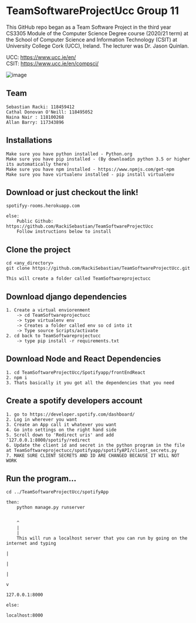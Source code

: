 # TeamSoftwareProjectUcc Group 11

This GitHub repo began as a Team Software Project in the third year CS3305 Module of the Computer Science Degree course (2020/21 term) at the School of Computer Science and Information Technology (CSIT) at University College Cork (UCC), Ireland.  The lecturer was Dr. Jason Quinlan.

UCC: https://www.ucc.ie/en/  
CSIT: https://www.ucc.ie/en/compsci/


![image](https://user-images.githubusercontent.com/23193565/112290836-81bc3180-8c87-11eb-8d42-481c835af1dd.png)


## Team 
    Sebastian Racki: 118459412 
    Cathal Donovan O'Neill: 118495052
    Naina Nair : 118100268
    Allan Barry: 117343896
    
## Installations

    Make sure you have python installed - Python.org 
    Make sure you have pip installed - (By downloadin python 3.5 or higher its automatically there) 
    Make sure you have npm installed - https://www.npmjs.com/get-npm
    Make sure you have virtualenv installed - pip install virtualenv

## Download or just checkout the link! 
    spotifyy-rooms.herokuapp.com
    
    else:
        Public Github: https://github.com/RackiSebastian/TeamSoftwareProjectUcc  
        Follow instructions below to install 

## Clone the project 
    
    cd <any_directory> 
    git clone https://github.com/RackiSebastian/TeamSoftwareProjectUcc.git
    
    This will create a folder called TeamSoftwareprojectucc 

## Download django dependencies 
    
    1. Create a virtual enviorenment 
        -> cd TeamSoftwareprojectucc 
        -> type virtualenv env
        -> Creates a folder called env so cd into it 
        -> Type source Scripts/activate 
    2. cd back to TeamSoftwareprojectucc 
        -> type pip install -r requirements.txt 
 
## Download Node and React Dependencies 
    1. cd TeamSoftwareProjectUcc/Spotifyapp/frontEndReact
    2. npm i
    3. Thats basically it you got all the dependencies that you need 

## Create a spotify developers account 
    1. go to https://developer.spotify.com/dashboard/
    2. Log in wherever you want 
    3. Create an App call it whatever you want 
    4. Go into settings on the right hand side 
    5. Scroll down to 'Redirect uris' and add '127.0.0.1:8000/spotify/redirect
    6. Update the client id and secret in the python program in the file at TeamSoftwareprojectucc/spotifyapp/spotifyAPI/client_secrets.py 
    7. MAKE SURE CLIENT SECRETS AND ID ARE CHANGED BECAUSE IT WILL NOT WORK 

## Run the program...


    cd ../TeamSoftwareProjectUcc/spotifyApp

    then: 
        python manage.py runserver 


        ^
        |
        |
        This will run a localhost server that you can run by going on the internet and typing 
                                                                                        |
                                                                                        |
                                                                                        |
                                                                                        v
                                                                                        127.0.0.1:8000
                                                                                            else:
                                                                                                localhost:8000
